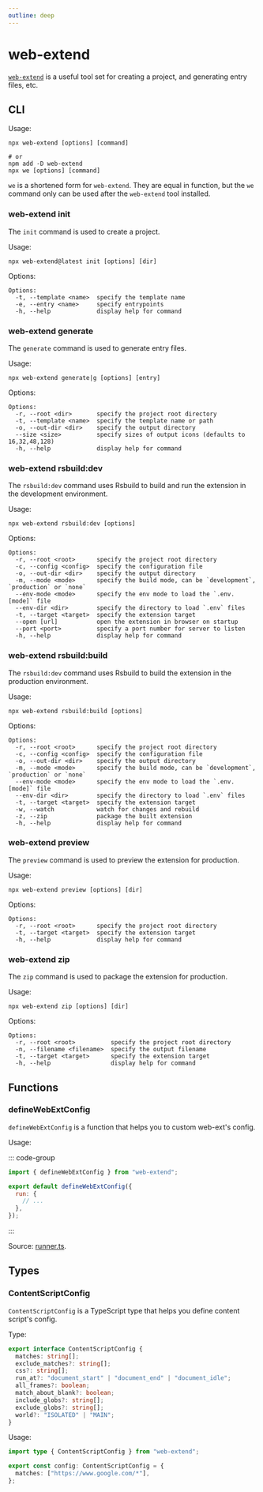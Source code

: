 ```yaml
---
outline: deep
---
```


# web-extend

[`web-extend`](https://www.npmjs.com/package/web-extend) is a useful tool set for creating a project, and generating entry files, etc.

## CLI

Usage:

```shell
npx web-extend [options] [command]

# or
npm add -D web-extend
npx we [options] [command]
```

`we` is a shortened form for `web-extend`. They are equal in function, but the `we` command only can be used after the `web-extend` tool installed.

### web-extend init

The `init` command is used to create a project.

Usage:

```shell
npx web-extend@latest init [options] [dir]
```

Options:

```
Options:
  -t, --template <name>  specify the template name
  -e, --entry <name>     specify entrypoints
  -h, --help             display help for command
```

### web-extend generate

The `generate` command is used to generate entry files.

Usage:

```shell
npx web-extend generate|g [options] [entry]
```

Options:

```
Options:
  -r, --root <dir>       specify the project root directory
  -t, --template <name>  specify the template name or path
  -o, --out-dir <dir>    specify the output directory
  --size <size>          specify sizes of output icons (defaults to 16,32,48,128)
  -h, --help             display help for command
```

### web-extend rsbuild:dev

The `rsbuild:dev` command uses Rsbuild to build and run the extension in the development environment.

Usage:

```shell
npx web-extend rsbuild:dev [options]
```

Options:

```
Options:
  -r, --root <root>      specify the project root directory
  -c, --config <config>  specify the configuration file
  -o, --out-dir <dir>    specify the output directory
  -m, --mode <mode>      specify the build mode, can be `development`, `production` or `none`
  --env-mode <mode>      specify the env mode to load the `.env.[mode]` file
  --env-dir <dir>        specify the directory to load `.env` files
  -t, --target <target>  specify the extension target
  --open [url]           open the extension in browser on startup
  --port <port>          specify a port number for server to listen
  -h, --help             display help for command
```

### web-extend rsbuild:build

The `rsbuild:dev` command uses Rsbuild to build the extension in the production environment.

Usage:

```shell
npx web-extend rsbuild:build [options]
```

Options:

```
Options:
  -r, --root <root>      specify the project root directory
  -c, --config <config>  specify the configuration file
  -o, --out-dir <dir>    specify the output directory
  -m, --mode <mode>      specify the build mode, can be `development`, `production` or `none`
  --env-mode <mode>      specify the env mode to load the `.env.[mode]` file
  --env-dir <dir>        specify the directory to load `.env` files
  -t, --target <target>  specify the extension target
  -w, --watch            watch for changes and rebuild
  -z, --zip              package the built extension
  -h, --help             display help for command
```

### web-extend preview

The `preview` command is used to preview the extension for production.

Usage:

```shell
npx web-extend preview [options] [dir]
```

Options:

```
Options:
  -r, --root <root>      specify the project root directory
  -t, --target <target>  specify the extension target
  -h, --help             display help for command
```

### web-extend zip

The `zip` command is used to package the extension for production.

Usage:

```shell
npx web-extend zip [options] [dir]
```

Options:

```
Options:
  -r, --root <root>          specify the project root directory
  -n, --filename <filename>  specify the output filename
  -t, --target <target>      specify the extension target
  -h, --help                 display help for command
```

## Functions

### defineWebExtConfig

`defineWebExtConfig` is a function that helps you to custom web-ext's config.

Usage:

::: code-group

```js [web-ext.config.js]
import { defineWebExtConfig } from "web-extend";

export default defineWebExtConfig({
  run: {
    // ...
  },
});
```

:::

Source: [runner.ts](https://github.com/web-extend/web-extend/blob/main/packages/cli/src/runner.ts#L130).

## Types

### ContentScriptConfig

`ContentScriptConfig` is a TypeScript type that helps you define content script's config.

Type:

```ts
export interface ContentScriptConfig {
  matches: string[];
  exclude_matches?: string[];
  css?: string[];
  run_at?: "document_start" | "document_end" | "document_idle";
  all_frames?: boolean;
  match_about_blank?: boolean;
  include_globs?: string[];
  exclude_globs?: string[];
  world?: "ISOLATED" | "MAIN";
}
```

Usage:

```ts [src/content/index.ts]
import type { ContentScriptConfig } from "web-extend";

export const config: ContentScriptConfig = {
  matches: ["https://www.google.com/*"],
};
```
